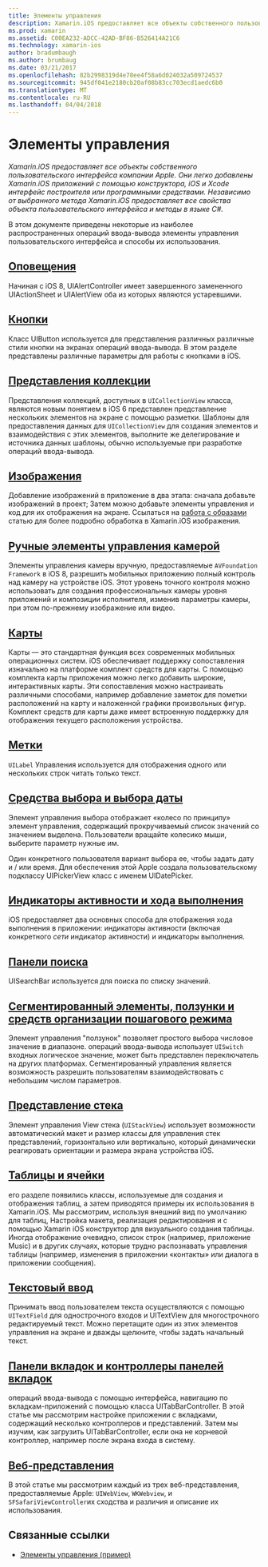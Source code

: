 ```yaml
---
title: Элементы управления
description: Xamarin.iOS предоставляет все объекты собственного пользовательского интерфейса компании Apple. Они легко добавлены Xamarin.iOS приложений с помощью конструктора, iOS и Xcode интерфейс построителя или программными средствами. Независимо от выбранного метода Xamarin.iOS предоставляет все свойства объекта пользовательского интерфейса и методы в языке C#.
ms.prod: xamarin
ms.assetid: C00EA232-ADCC-42AD-BF86-B526414A21C6
ms.technology: xamarin-ios
author: bradumbaugh
ms.author: brumbaug
ms.date: 03/21/2017
ms.openlocfilehash: 82b2998319d4e78ee4f58a6d024032a509724537
ms.sourcegitcommit: 945df041e2180cb20af08b83cc703ecd1aedc6b0
ms.translationtype: MT
ms.contentlocale: ru-RU
ms.lasthandoff: 04/04/2018
---
```

# <a name="controls"></a>Элементы управления

_Xamarin.iOS предоставляет все объекты собственного пользовательского интерфейса компании Apple. Они легко добавлены Xamarin.iOS приложений с помощью конструктора, iOS и Xcode интерфейс построителя или программными средствами. Независимо от выбранного метода Xamarin.iOS предоставляет все свойства объекта пользовательского интерфейса и методы в языке C#._

В этом документе приведены некоторые из наиболее распространенных операций ввода-вывода элементы управления пользовательского интерфейса и способы их использования.

## <a name="alertsalertsmd"></a>[Оповещения](alerts.md)

Начиная с iOS 8, UIAlertController имеет завершенного замененного UIActionSheet и UIAlertView оба из которых являются устаревшими.

## <a name="buttonsbuttonsmd"></a>[Кнопки](buttons.md)

Класс UIButton используется для представления различных различные стили кнопки на экранах операций ввода-вывода. В этом разделе представлены различные параметры для работы с кнопками в iOS.

## <a name="collection-viewsuicollectionviewmd"></a>[Представления коллекции](uicollectionview.md)

Представления коллекций, доступных в `UICollectionView` класса, являются новым понятием в iOS 6 представлен представление нескольких элементов на экране с помощью разметки. Шаблоны для предоставления данных для `UICollectionView` для создания элементов и взаимодействия с этих элементов, выполните же делегирование и источника данных шаблоны, обычно используемые при разработке операций ввода-вывода.

## <a name="imagesimagemd"></a>[Изображения](image.md)

Добавление изображений в приложение в два этапа: сначала добавьте изображений в проект; Затем можно добавьте элементы управления и код для их отображения на экране. Ссылаться на [работа с образами](~/ios/app-fundamentals/images-icons/index.md) статью для более подробно обработка в Xamarin.iOS изображения.

## <a name="manual-camera-controlsintro-to-manual-camera-controlsmd"></a>[Ручные элементы управления камерой](intro-to-manual-camera-controls.md)

Элементы управления камеры вручную, предоставляемые `AVFoundation Framework` в iOS 8, разрешить мобильных приложению полный контроль над камеру на устройстве iOS. Этот уровень точного контроля можно использовать для создания профессиональных камеры уровня приложений и композиции исполнителя, изменив параметры камеры, при этом по-прежнему изображение или видео.

## <a name="mapsios-mapsindexmd"></a>[Карты](ios-maps/index.md)

Карты — это стандартная функция всех современных мобильных операционных систем. iOS обеспечивает поддержку сопоставления изначально на платформе комплект средств для карты. С помощью комплекта карты приложения можно легко добавить широкие, интерактивных карты. Эти сопоставления можно настраивать различными способами, например добавление заметок для пометки расположений на карту и наложенной графики произвольных фигур. Комплект средств для карты даже имеет встроенную поддержку для отображения текущего расположения устройства.

## <a name="labelslabelsmd"></a>[Метки](labels.md)

`UILabel` Управления используется для отображения одного или нескольких строк читать только текст.

## <a name="pickers-and-date-pickerspickermd"></a>[Средства выбора и выбора даты](picker.md)

Элемент управления выбора отображает «колесо по принципу» элемент управления, содержащий прокручиваемый список значений со значением выделена. Пользователи вращайте колесико мыши, выберите параметр нужные им.

Один конкретного пользователя вариант выбора ее, чтобы задать дату и / или время. Для обеспечения этой Apple создала пользовательскому подклассу UIPickerView класс с именем UIDatePicker.

## <a name="progress-and-activity-indicatorsprogress-activity-indicatormd"></a>[Индикаторы активности и хода выполнения](progress-activity-indicator.md)

iOS предоставляет два основных способа для отображения хода выполнения в приложении: индикаторы активности (включая конкретного _сети_ индикатор активности) и индикаторы выполнения.

## <a name="search-barssearchbarmd"></a>[Панели поиска](searchbar.md)

UISearchBar используется для поиска по списку значений. 

## <a name="sliders-steppers-and-segmented-controlsslider-switch-segmented-controlsmd"></a>[Сегментированный элементы, ползунки и средств организации пошагового режима](slider-switch-segmented-controls.md)

Элемент управления "ползунок" позволяет простого выбора числовое значение в диапазоне. операций ввода-вывода использует `UISwitch` входных логическое значение, может быть представлен переключатель на других платформах. Сегментированный управления является возможность разрешить пользователям взаимодействовать с небольшим числом параметров.

## <a name="stack-viewuistackviewmd"></a>[Представление стека](uistackview.md)

Элемент управления View стека (`UIStackView`) использует возможности автоматический макет и размер классы для управления стек представлений, горизонтально или вертикально, который динамически реагировать ориентации и размера экрана устройства iOS.

## <a name="tables-and-cellstablesindexmd"></a>[Таблицы и ячейки](tables/index.md)

его разделе появились классы, используемые для создания и отображения таблиц, а затем приводятся примеры их использования в Xamarin.iOS. Мы рассмотрим, используя внешний вид по умолчанию для таблиц, Настройка макета, реализация редактирования и с помощью Xamarin iOS конструктор для визуального создания таблицы. Иногда отображение очевидно, список строк (например, приложение Music) и в других случаях, которые трудно распознавать управления таблицы (например, изменения в приложении «контакты» или диалога в приложении сообщения).

## <a name="text-inputtext-inputmd"></a>[Текстовый ввод](text-input.md)

Принимать ввод пользователем текста осуществляются с помощью `UITextField` для однострочного входов и UITextView для многострочного редактируемый текст. Можно перетащите один из этих элементов управления на экране и дважды щелкните, чтобы задать начальный текст.

## <a name="tab-bars-and-tab-bar-controllerscreating-tabbed-applicationsmd"></a>[Панели вкладок и контроллеры панелей вкладок](creating-tabbed-applications.md)

операций ввода-вывода с помощью интерфейса, навигацию по вкладкам-приложений с помощью класса UITabBarController. В этой статье мы рассмотрим настройке приложении с вкладками, содержащий несколько контроллеров и представлений. Затем мы изучим, как загрузить UITabBarController, если она не корневой контроллер, например после экрана входа в систему.

## <a name="web-viewsuiwebviewmd"></a>[Веб-представления](uiwebview.md)

В этой статье мы рассмотрим каждый из трех веб-представления, предоставляемые Apple: `UIWebView`, `WKWebview`, и `SFSafariViewController`их сходства и различия и описание их использования.

## <a name="related-links"></a>Связанные ссылки

- [Элементы управления (пример)](https://developer.xamarin.com/samples/Controls/)
